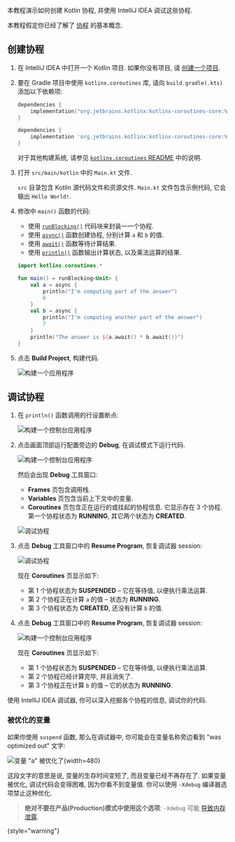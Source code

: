 [//]: # (title: 教程 - 使用 IntelliJ IDEA 调试协程)

本教程演示如何创建 Kotlin 协程, 并使用 IntelliJ IDEA 调试这些协程.

本教程假定你已经了解了 [协程](coroutines-guide.md) 的基本概念.

## 创建协程

1. 在 IntelliJ IDEA 中打开一个 Kotlin 项目. 如果你没有项目, 请 [创建一个项目](jvm-get-started.md#create-an-application).

2. 要在 Gradle 项目中使用 `kotlinx.coroutines` 库, 请向 `build.gradle(.kts)` 添加以下依赖项:

   <tabs group="build-script">
   <tab title="Kotlin" group-key="kotlin">

   ```kotlin
   dependencies {
       implementation("org.jetbrains.kotlinx:kotlinx-coroutines-core:%coroutinesVersion%")
   }
   ```

   </tab>
   <tab title="Groovy" group-key="groovy">

   ```groovy
   dependencies {
       implementation 'org.jetbrains.kotlinx:kotlinx-coroutines-core:%coroutinesVersion%'
   }
   ```

   </tab>
   </tabs>

   对于其他构建系统, 请参见 [`kotlinx.coroutines` README](https://github.com/Kotlin/kotlinx.coroutines#using-in-your-projects) 中的说明.

3. 打开 `src/main/kotlin` 中的 `Main.kt` 文件.

    `src` 目录包含 Kotlin 源代码文件和资源文件. `Main.kt` 文件包含示例代码, 它会输出 `Hello World!`.

4. 修改中 `main()` 函数的代码:

    * 使用 [`runBlocking()`](https://kotlinlang.org/api/kotlinx.coroutines/kotlinx-coroutines-core/kotlinx.coroutines/run-blocking.html) 代码块来封装一一个协程.
    * 使用 [`async()`](https://kotlinlang.org/api/kotlinx.coroutines/kotlinx-coroutines-core/kotlinx.coroutines/async.html) 函数创建协程, 分别计算 `a` 和 `b` 的值.
    * 使用 [`await()`](https://kotlinlang.org/api/kotlinx.coroutines/kotlinx-coroutines-core/kotlinx.coroutines/-deferred/await.html) 函数等待计算结果.
    * 使用 [`println()`](https://kotlinlang.org/api/latest/jvm/stdlib/kotlin.io/println.html) 函数输出计算状态, 以及乘法运算的结果.

    ```kotlin
    import kotlinx.coroutines.*

    fun main() = runBlocking<Unit> {
        val a = async {
            println("I'm computing part of the answer")
            6
        }
        val b = async {
            println("I'm computing another part of the answer")
            7
        }
        println("The answer is ${a.await() * b.await()}")
    }
    ```

5. 点击 **Build Project**, 构建代码.

    ![构建一个应用程序](flow-build-project.png)

## 调试协程

1. 在 `println()` 函数调用的行设置断点:

   ![构建一个控制台应用程序](coroutine-breakpoint.png)

2. 点击画面顶部运行配置旁边的 **Debug**, 在调试模式下运行代码.

   ![构建一个控制台应用程序](flow-debug-project.png)

    然后会出现 **Debug** 工具窗口:
    * **Frames** 页包含调用栈.
    * **Variables** 页包含当前上下文中的变量.
    * **Coroutines** 页包含正在运行的或挂起的协程信息. 它显示存在 3 个协程.
    第一个协程状态为 **RUNNING**, 其它两个状态为 **CREATED**.

    ![调试协程](coroutine-debug-1.png)

3. 点击 **Debug** 工具窗口中的 **Resume Program**, 恢复调试器 session:

    ![调试协程](coroutine-debug-2.png)

    现在 **Coroutines** 页显示如下:
    * 第 1 个协程状态为 **SUSPENDED** – 它在等待值, 以便执行乘法运算.
    * 第 2 个协程正在计算 `a` 的值 – 状态为 **RUNNING**.
    * 第 3 个协程状态为 **CREATED**, 还没有计算 `b` 的值.

4. 点击 **Debug** 工具窗口中的 **Resume Program**, 恢复调试器 session:

   ![构建一个控制台应用程序](coroutine-debug-3.png)

   现在 **Coroutines** 页显示如下:
    * 第 1 个协程状态为 **SUSPENDED** – 它在等待值, 以便执行乘法运算.
    * 第 2 个协程已经计算完毕, 并且消失了.
    * 第 3 个协程正在计算 `b` 的值 – 它的状态为 **RUNNING**.

使用 IntelliJ IDEA 调试器, 你可以深入挖掘各个协程的信息, 调试你的代码.

### 被优化的变量

如果你使用 `suspend` 函数, 那么在调试器中, 你可能会在变量名称旁边看到 "was optimized out" 文字:

![变量 "a" 被优化了](variable-optimised-out.png){width=480}

这段文字的意思是说, 变量的生存时间变短了, 而且变量已经不再存在了.
如果变量被优化, 调试代码会变得困难, 因为你看不到变量值.
你可以使用 `-Xdebug` 编译器选项禁止这种优化.

> __绝对不要在产品(Production)模式中使用这个选项__: `-Xdebug` 可能 [导致内存泄露](https://youtrack.jetbrains.com/issue/KT-48678/Coroutine-debugger-disable-was-optimised-out-compiler-feature#focus=Comments-27-6015585.0-0).
>
{style="warning"}
